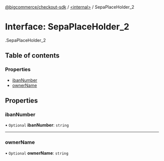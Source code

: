 [@bigcommerce/checkout-sdk](../README.md) / [<internal\>](../modules/internal_.md) / SepaPlaceHolder\_2

# Interface: SepaPlaceHolder\_2

[<internal>](../modules/internal_.md).SepaPlaceHolder_2

## Table of contents

### Properties

- [ibanNumber](internal_.SepaPlaceHolder_2.md#ibannumber)
- [ownerName](internal_.SepaPlaceHolder_2.md#ownername)

## Properties

### ibanNumber

• `Optional` **ibanNumber**: `string`

___

### ownerName

• `Optional` **ownerName**: `string`
